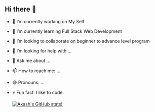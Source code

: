 ## Hi there 👋

- 🔭 I’m currently working on My Self
- 🌱 I’m currently learning Full Stack Web Development
- 👯 I’m looking to collaborate on beginner to advance level program
- 🤔 I’m looking for help with ...
- 💬 Ask me about ...
- 📫 How to reach me: ...
- 😄 Pronouns: ...
- ⚡ Fun fact: I like to code.

  [![Akash's GitHub stats](https://github-readme-stats.vercel.app/api?username=Akashkr28&show_icons=true&theme=transparent))](https://github.com/Akashkr28/github-readme-stats)
